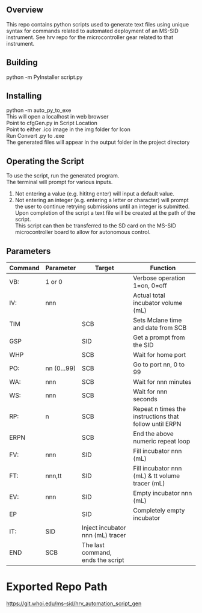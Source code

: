 ## Overview
This repo contains python scripts used to generate text files using unique syntax for commands related to automated deployment of an MS-SID instrument. See hrv repo for the microcontroller gear related to that instrument.  
## Building
python -m PyInstaller script.py  
## Installing
python -m auto_py_to_exe  
This will open a localhost in web browser  
Point to cfgGen.py in Script Location  
Point to either .ico image in the img folder for Icon  
Run Convert .py to .exe  
The generated files will appear in the output folder in the project directory  
## Operating the Script
To use the script, run the generated program.  
The terminal will prompt for various inputs.  
1. Not entering a value (e.g. hititng enter) will input a default value.  
2. Not entering an integer (e.g. entering a letter or character) will prompt the user to continue retrying submissions until an integer is submitted.  
Upon completion of the script a text file will be created at the path of the script.  
This script can then be transferred to the SD card on the MS-SID microcontroller board to allow for autonomous control.  

## Parameters
| Command | Parameter | Target | Function |
| --- | --- | --- | --- |
| VB: | 1 or 0 |  | Verbose operation 1=on, 0=off |
| IV: | nnn |  | Actual total incubator volume (mL) |
| TIM |  | SCB | Sets Mclane time and date from SCB |
| GSP |  | SID | Get a prompt from the SID |
| WHP |  | SCB | Wait for home port |
| PO: | nn (0…99) | SCB | Go to port nn, 0 to 99 |
| WA: | nnn | SCB | Wait for nnn minutes |
| WS: | nnn | SCB | Wait for nnn seconds |
| RP: | n | SCB | Repeat n times the instructions that follow until ERPN |
| ERPN |  | SCB | End the above numeric repeat loop |
| FV: | nnn | SID | Fill incubator nnn (mL) |
| FT: | nnn,tt | SID | Fill incubator nnn (mL) & tt volume tracer (mL) |
| EV: | nnn | SID | Empty incubator nnn (mL) |
| EP |  | SID | Completely empty incubator |
| IT: | SID | Inject incubator nnn (mL) tracer |
| END | SCB | The last command, ends the script |

# Exported Repo Path
https://git.whoi.edu/ms-sid/hrv_automation_script_gen